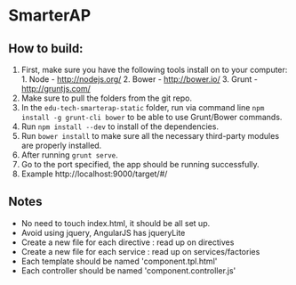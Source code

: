 # SmarterAP

## How to build:
  1. First, make sure you have the following tools install on to your computer:
    1. Node - http://nodejs.org/
    2. Bower - http://bower.io/
    3. Grunt - http://gruntjs.com/ 
  2. Make sure to pull the folders from the git repo. 
  3. In the `edu-tech-smarterap-static` folder, run via command line `npm install -g grunt-cli bower` to be able to use Grunt/Bower commands.
  4. Run `npm install --dev` to install of the dependencies.
  4. Run `bower install` to make sure all the necessary third-party modules are properly installed.
  5. After running `grunt serve`.  
  6. Go to the port specified, the app should be running successfully.  
  7. Example http://localhost:9000/target/#/

## Notes
  * No need to touch index.html, it should be all set up.
  * Avoid using jquery, AngularJS has jqueryLite
  * Create a new file for each directive : read up on directives
  * Create a new file for each service : read up on services/factories
  * Each template should be named 'component.tpl.html'
  * Each controller should be named 'component.controller.js'
